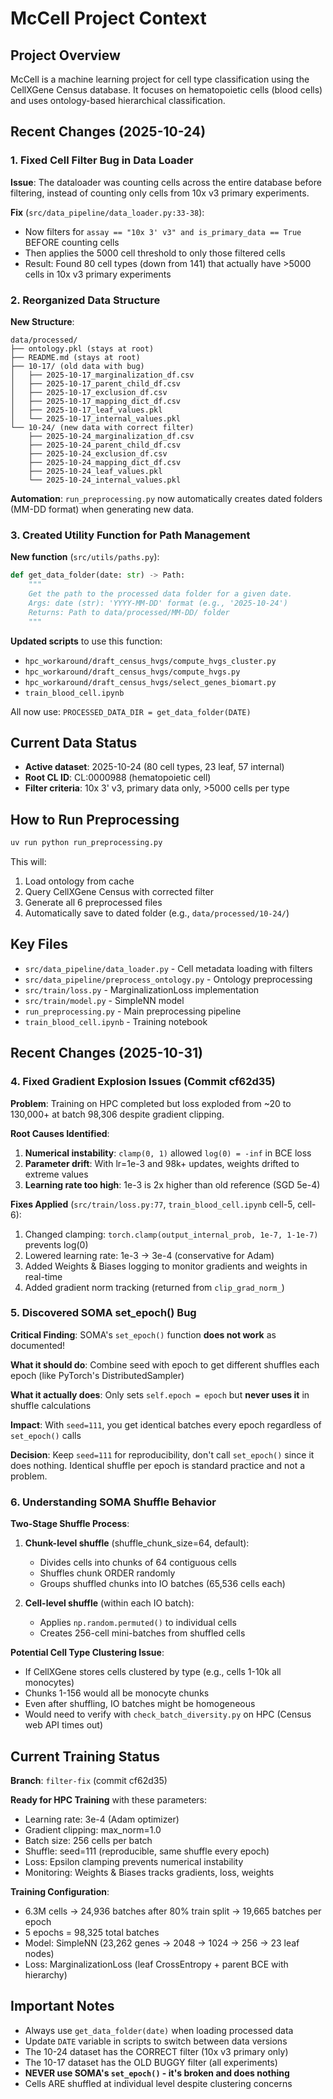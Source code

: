 # McCell Project Context

## Project Overview
McCell is a machine learning project for cell type classification using the CellXGene Census database. It focuses on hematopoietic cells (blood cells) and uses ontology-based hierarchical classification.

## Recent Changes (2025-10-24)

### 1. Fixed Cell Filter Bug in Data Loader
**Issue**: The dataloader was counting cells across the entire database before filtering, instead of counting only cells from 10x v3 primary experiments.

**Fix** (`src/data_pipeline/data_loader.py:33-38`):
- Now filters for `assay == "10x 3' v3" and is_primary_data == True` BEFORE counting cells
- Then applies the 5000 cell threshold to only those filtered cells
- Result: Found 80 cell types (down from 141) that actually have >5000 cells in 10x v3 primary experiments

### 2. Reorganized Data Structure
**New Structure**:
```
data/processed/
├── ontology.pkl (stays at root)
├── README.md (stays at root)
├── 10-17/ (old data with bug)
│   ├── 2025-10-17_marginalization_df.csv
│   ├── 2025-10-17_parent_child_df.csv
│   ├── 2025-10-17_exclusion_df.csv
│   ├── 2025-10-17_mapping_dict_df.csv
│   ├── 2025-10-17_leaf_values.pkl
│   └── 2025-10-17_internal_values.pkl
└── 10-24/ (new data with correct filter)
    ├── 2025-10-24_marginalization_df.csv
    ├── 2025-10-24_parent_child_df.csv
    ├── 2025-10-24_exclusion_df.csv
    ├── 2025-10-24_mapping_dict_df.csv
    ├── 2025-10-24_leaf_values.pkl
    └── 2025-10-24_internal_values.pkl
```

**Automation**: `run_preprocessing.py` now automatically creates dated folders (MM-DD format) when generating new data.

### 3. Created Utility Function for Path Management
**New function** (`src/utils/paths.py`):
```python
def get_data_folder(date: str) -> Path:
    """
    Get the path to the processed data folder for a given date.
    Args: date (str): 'YYYY-MM-DD' format (e.g., '2025-10-24')
    Returns: Path to data/processed/MM-DD/ folder
    """
```

**Updated scripts** to use this function:
- `hpc_workaround/draft_census_hvgs/compute_hvgs_cluster.py`
- `hpc_workaround/draft_census_hvgs/compute_hvgs.py`
- `hpc_workaround/draft_census_hvgs/select_genes_biomart.py`
- `train_blood_cell.ipynb`

All now use: `PROCESSED_DATA_DIR = get_data_folder(DATE)`

## Current Data Status
- **Active dataset**: 2025-10-24 (80 cell types, 23 leaf, 57 internal)
- **Root CL ID**: CL:0000988 (hematopoietic cell)
- **Filter criteria**: 10x 3' v3, primary data only, >5000 cells per type

## How to Run Preprocessing
```bash
uv run python run_preprocessing.py
```
This will:
1. Load ontology from cache
2. Query CellXGene Census with corrected filter
3. Generate all 6 preprocessed files
4. Automatically save to dated folder (e.g., `data/processed/10-24/`)

## Key Files
- `src/data_pipeline/data_loader.py` - Cell metadata loading with filters
- `src/data_pipeline/preprocess_ontology.py` - Ontology preprocessing
- `src/train/loss.py` - MarginalizationLoss implementation
- `src/train/model.py` - SimpleNN model
- `run_preprocessing.py` - Main preprocessing pipeline
- `train_blood_cell.ipynb` - Training notebook

## Recent Changes (2025-10-31)

### 4. Fixed Gradient Explosion Issues (Commit cf62d35)

**Problem**: Training on HPC completed but loss exploded from ~20 to 130,000+ at batch 98,306 despite gradient clipping.

**Root Causes Identified**:
1. **Numerical instability**: `clamp(0, 1)` allowed `log(0) = -inf` in BCE loss
2. **Parameter drift**: With lr=1e-3 and 98k+ updates, weights drifted to extreme values
3. **Learning rate too high**: 1e-3 is 2x higher than old reference (SGD 5e-4)

**Fixes Applied** (`src/train/loss.py:77`, `train_blood_cell.ipynb` cell-5, cell-6):
1. Changed clamping: `torch.clamp(output_internal_prob, 1e-7, 1-1e-7)` prevents log(0)
2. Lowered learning rate: 1e-3 → 3e-4 (conservative for Adam)
3. Added Weights & Biases logging to monitor gradients and weights in real-time
4. Added gradient norm tracking (returned from `clip_grad_norm_`)

### 5. Discovered SOMA set_epoch() Bug

**Critical Finding**: SOMA's `set_epoch()` function **does not work** as documented!

**What it should do**: Combine seed with epoch to get different shuffles each epoch (like PyTorch's DistributedSampler)

**What it actually does**: Only sets `self.epoch = epoch` but **never uses it** in shuffle calculations

**Impact**: With `seed=111`, you get identical batches every epoch regardless of `set_epoch()` calls

**Decision**: Keep `seed=111` for reproducibility, don't call `set_epoch()` since it does nothing. Identical shuffle per epoch is standard practice and not a problem.

### 6. Understanding SOMA Shuffle Behavior

**Two-Stage Shuffle Process**:

1. **Chunk-level shuffle** (shuffle_chunk_size=64, default):
   - Divides cells into chunks of 64 contiguous cells
   - Shuffles chunk ORDER randomly
   - Groups shuffled chunks into IO batches (65,536 cells each)

2. **Cell-level shuffle** (within each IO batch):
   - Applies `np.random.permuted()` to individual cells
   - Creates 256-cell mini-batches from shuffled cells

**Potential Cell Type Clustering Issue**:
- If CellXGene stores cells clustered by type (e.g., cells 1-10k all monocytes)
- Chunks 1-156 would all be monocyte chunks
- Even after shuffling, IO batches might be homogeneous
- Would need to verify with `check_batch_diversity.py` on HPC (Census web API times out)

## Current Training Status

**Branch**: `filter-fix` (commit cf62d35)

**Ready for HPC Training** with these parameters:
- Learning rate: 3e-4 (Adam optimizer)
- Gradient clipping: max_norm=1.0
- Batch size: 256 cells per batch
- Shuffle: seed=111 (reproducible, same shuffle every epoch)
- Loss: Epsilon clamping prevents numerical instability
- Monitoring: Weights & Biases tracks gradients, loss, weights

**Training Configuration**:
- 6.3M cells → 24,936 batches after 80% train split → 19,665 batches per epoch
- 5 epochs = 98,325 total batches
- Model: SimpleNN (23,262 genes → 2048 → 1024 → 256 → 23 leaf nodes)
- Loss: MarginalizationLoss (leaf CrossEntropy + parent BCE with hierarchy)

## Important Notes
- Always use `get_data_folder(date)` when loading processed data
- Update `DATE` variable in scripts to switch between data versions
- The 10-24 dataset has the CORRECT filter (10x v3 primary only)
- The 10-17 dataset has the OLD BUGGY filter (all experiments)
- **NEVER use SOMA's `set_epoch()` - it's broken and does nothing**
- Cells ARE shuffled at individual level despite clustering concerns
